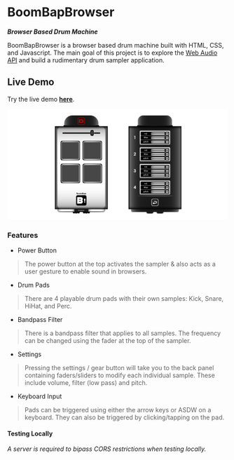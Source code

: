 # BoomBapBrowser

***Browser Based Drum Machine***

BoomBapBrowser is a browser based drum machine built with HTML, CSS, and Javascript. The main goal of this project is to explore the [Web Audio API](https://developer.mozilla.org/en-US/docs/Web/API/Web_Audio_API) and build a rudimentary drum sampler application. 

## Live Demo
Try the live demo [**here**](https://boombap.2infamouz.com/index.html).

![BoomBapBrowser Mockup](image/preview/preview.png)

### Features
* Power Button
> The power button at the top activates the sampler & also acts as a user gesture to enable sound in browsers.
* Drum Pads
> There are 4 playable drum pads with their own samples: Kick, Snare, HiHat, and Perc.
* Bandpass Filter
> There is a bandpass filter that applies to all samples. The frequency can be changed using the fader at the top of the sampler.
* Settings
> Pressing the settings / gear button will take you to the back panel containing faders/sliders to modify each individual sample. These include volume, filter (low pass) and pitch.
* Keyboard Input
> Pads can be triggered using either the arrow keys or ASDW on a keyboard. They can also be triggered by clicking/tapping on the pad.

#### Testing Locally
*A server is required to bipass CORS restrictions when testing locally.*
